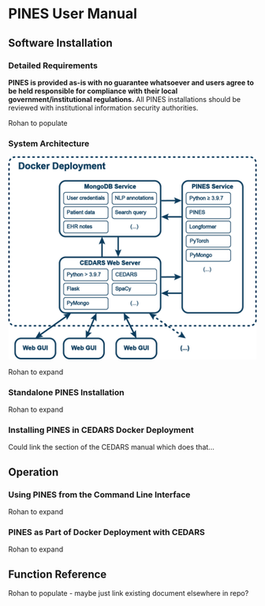 # PINES User Manual

## Software Installation

### Detailed Requirements

**PINES is provided as-is with no guarantee whatsoever and users agree to be held responsible for compliance with their local government/institutional regulations.** All PINES installations should be reviewed with institutional information security authorities.

Rohan to populate

### System Architecture

![CEDARS Operational Schema](pics/GitHub%20Docker%20Schema%20C.png)

Rohan to expand

### Standalone PINES Installation

Rohan to expand

### Installing PINES in CEDARS Docker Deployment

Could link the section of the CEDARS manual which does that...

## Operation

### Using PINES from the Command Line Interface

Rohan to expand

### PINES as Part of Docker Deployment with CEDARS

Rohan to expand

## Function Reference

Rohan to populate - maybe just link existing document elsewhere in repo?



